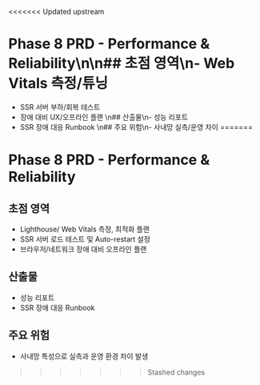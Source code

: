 <<<<<<< Updated upstream
# Phase 8 PRD - Performance & Reliability\n\n## 초점 영역\n- Web Vitals 측정/튜닝
- SSR 서버 부하/회복 테스트
- 장애 대비 UX/오프라인 플랜
\n## 산출물\n- 성능 리포트
- SSR 장애 대응 Runbook
\n## 주요 위험\n- 사내망 실측/운영 차이
=======
# Phase 8 PRD - Performance & Reliability

## 초점 영역
- Lighthouse/ Web Vitals 측정, 최적화 플랜
- SSR 서버 로드 테스트 및 Auto-restart 설정
- 브라우저/네트워크 장애 대비 오프라인 플랜

## 산출물
- 성능 리포트
- SSR 장애 대응 Runbook

## 주요 위험
- 사내망 특성으로 실측과 운영 환경 차이 발생
>>>>>>> Stashed changes
